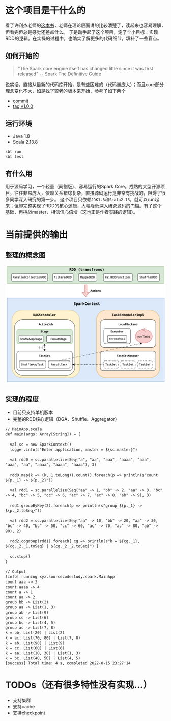 # 这个项目是干什么的
看了许利杰老师的[这本书](https://book.douban.com/subject/35140409/)，老师在理论层面讲的比较清楚了，读起来也容易理解，但看完但总是感觉还差点什么。
于是动手起了这个项目，定了个小目标：实现RDD的逻辑。在实操的过程中，也确实了解更多的代码细节，填补了一些盲点。

## 如何开始的
> "The Spark core engine itself has changed little since it was first released" -- Spark The Definitive Guide

说实话，直接从最新的代码库开始，是有些困难的（代码量庞大）；而且core部分理念变化不大，如是找了较老的版本来开始，参考了如下两个
- [commit](https://github.com/apache/spark/tree/5b021ce0990ec675afc6939cc2c06f041c973d17)
- [tag v1.0.0](https://github.com/apache/spark/tree/v1.0.0/)

## 运行环境
- Java 1.8
- Scala 2.13.8
```
sbt run
sbt test
```

## 有什么用
用于源码学习，一个轻量（阉割版）、容易运行的Spark Core。成熟的大型开源项目，往往非常庞大，依赖关系错综复杂，直接源码运行是非常有挑战的，阻碍了很多同学深入研究的第一步。
这个项目只依赖`JDK1.8`和`Scala2.13`，就可以run起来；但却完整实现了RDD的核心逻辑，大幅降低深入研究源码的门槛。有了这个基础，再挑战master，相信信心倍增（这也正是作者实践的逻辑）。

# 当前提供的输出

## 整理的概念图
![rdd-running-logic](./doc/img/rdd-running-logic.png)

## 实现的程度
- 目前只支持单机版本
- 完整的RDD核心逻辑（DGA、Shuffle、Aggregator）
```
// MainApp.scala
def main(args: Array[String]) = {

  val sc = new SparkContext()
  logger.info(s"Enter application, master = ${sc.master}")

  val rdd0 = sc.parallelize(Seq("a", "aa", "aaa", "aaaa", "aaa", "aaa", "aa", "aaaa", "aaaa", "aaaa"), 3)

  rdd0.map(k => (k, 1.toLong)).count().foreach(p => println(s"count ${p._1} -> ${p._2}")) 

  val rdd1 = sc.parallelize(Seq("aa" -> 1, "bb" -> 2, "aa" -> 3, "bc" -> 4, "bc" -> 5, "cc" -> 6, "ac" -> 7, "ac" -> 8, "ab" -> 9), 3)

  rdd1.groupByKey(2).foreach(p => println(s"group ${p._1} -> ${p._2.toSeq}"))

  val rdd2 = sc.parallelize(Seq("aa" -> 10, "bb" -> 20, "aa" -> 30, "bc" -> 40, "bc" -> 50, "cc" -> 60, "ac" -> 70, "ac" -> 80, "ab" -> 90), 2)

  rdd2.cogroup(rdd1).foreach{ cg => println(s"k = ${cg._1}, ${cg._2._1.toSeq} | ${cg._2._2.toSeq}") }

  sc.stop()
}

// Output
[info] running xyz.sourcecodestudy.spark.MainApp 
count aaa -> 3
count aaaa -> 4
count a -> 1
count aa -> 2
group bb -> List(2)
group aa -> List(1, 3)
group ab -> List(9)
group cc -> List(6)
group bc -> List(4, 5)
group ac -> List(7, 8)
k = bb, List(20) | List(2)
k = ac, List(70, 80) | List(7, 8)
k = ab, List(90) | List(9)
k = cc, List(60) | List(6)
k = aa, List(10, 30) | List(1, 3)
k = bc, List(40, 50) | List(4, 5)
[success] Total time: 4 s, completed 2022-8-15 23:27:14
```

# TODOs（还有很多特性没有实现...）
- 支持集群
- 支持cache
- 支持checkpoint